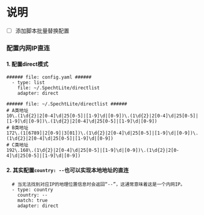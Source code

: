 # 说明

- [ ] 添加脚本批量替换配置


### 配置内网IP直连
#### 1. 配置direct模式
```
###### file: config.yaml ######
  - type: list
    file: ~/.SpechtLite/directlist
    adapter: direct

###### file: ~/.SpechtLite/directlist ######
# A类地址
10\.(1\d{2}|2[0-4]\d|25[0-5]|[1-9]\d|[0-9])\.(1\d{2}|2[0-4]\d|25[0-5]|[1-9]\d|[0-9])\.(1\d{2}|2[0-4]\d|25[0-5]|[1-9]\d|[0-9])
# B类地址
172\.(1[6789]|2[0-9]|3[01])\.(1\d{2}|2[0-4]\d|25[0-5]|[1-9]\d|[0-9])\.(1\d{2}|2[0-4]\d|25[0-5]|[1-9]\d|[0-9])
# C类地址
192\.168\.(1\d{2}|2[0-4]\d|25[0-5]|[1-9]\d|[0-9])\.(1\d{2}|2[0-4]\d|25[0-5]|[1-9]\d|[0-9])
```

#### 2. 其实配置`country: --`也可以实现本地地址的直连
```
  # 当无法找到对应IP的地理位置信息时会返回“--”，这通常意味着这是一个内网IP。
  - type: country
    country: --
    match: true
    adapter: direct
```

